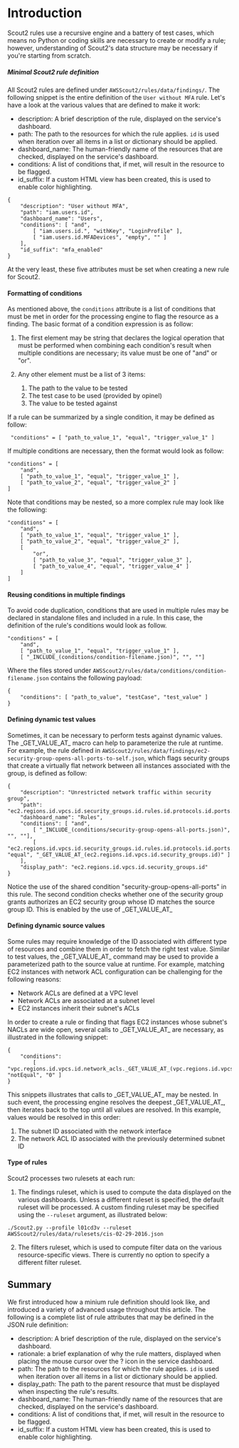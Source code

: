 # Introduction

Scout2 rules use a recursive engine and a battery of test cases, which means no Python or coding skills are necessary to create or modify a rule; however, understanding of Scout2's data structure may be necessary if you're starting from scratch.

##### Minimal Scout2 rule definition

All Scout2 rules are defined under `AWSScout2/rules/data/findings/`. The following snippet is the entire definition of the `User without MFA` rule. Let's have a look at the various values that are defined to make it work:

* description: A brief description of the rule, displayed on the service's dashboard.
* path: The path to the resources for which the rule applies. `id` is used when iteration over all items in a list or dictionary should be applied.
* dashboard_name: The human-friendly name of the resources that are checked, displayed on the service's dashboard.
* conditions: A list of conditions that, if met, will result in the resource to be flagged.
* id_suffix: If a custom HTML view has been created, this is used to enable color highlighting.

```
{
    "description": "User without MFA",
    "path": "iam.users.id",
    "dashboard_name": "Users",
    "conditions": [ "and",
        [ "iam.users.id.", "withKey", "LoginProfile" ],
        [ "iam.users.id.MFADevices", "empty", "" ]
    ],
    "id_suffix": "mfa_enabled"
}
```

At the very least, these five attributes must be set when creating a new rule for Scout2. 

#### Formatting of conditions

As mentioned above, the `conditions` attribute is a list of conditions that must be met in order for the processing engine to flag the resource as a finding. The basic format of a condition expression is as follow:

1. The first element may be string that declares the logical operation that must be performed when combining each condition's result when multiple conditions are necessary; its value must be one of "and" or "or".

1. Any other element must be a list of 3 items:
   1. The path to the value to be tested
   1. The test case to be used (provided by opinel)
   1. The value to be tested against

If a rule can be summarized by a single condition, it may be defined as follow:

```
 "conditions" = [ "path_to_value_1", "equal", "trigger_value_1" ]
```

If multiple conditions are necessary, then the format would look as follow:

```
"conditions" = [
    "and",
    [ "path_to_value_1", "equal", "trigger_value_1" ],
    [ "path_to_value_2", "equal", "trigger_value_2" ]
]
```

Note that conditions may be nested, so a more complex rule may look like the following:

```
"conditions" = [
    "and",
    [ "path_to_value_1", "equal", "trigger_value_1" ],
    [ "path_to_value_2", "equal", "trigger_value_2" ],
    [
        "or",
        [ "path_to_value_3", "equal", "trigger_value_3" ],
        [ "path_to_value_4", "equal", "trigger_value_4" ]
    ]
]
```

#### Reusing conditions in multiple findings

To avoid code duplication, conditions that are used in multiple rules may be declared in standalone files and included in a rule. In this case, the definition of the rule's conditions would look as follow.

```
"conditions" = [
    "and",
    [ "path_to_value_1", "equal", "trigger_value_1" ],
    [ "_INCLUDE_(conditions/condition-filename.json)", "", ""]
```

Where the files stored under `AWSScout2/rules/data/conditions/condition-filename.json` contains the following payload:

```
{
    "conditions": [ "path_to_value", "testCase", "test_value" ]
}
```

#### Defining dynamic test values

Sometimes, it can be necessary to perform tests against dynamic values. The \_GET\_VALUE\_AT\_ macro can help to parameterize the rule at runtime. For example, the rule defined in `AWSScout2/rules/data/findings/ec2-security-group-opens-all-ports-to-self.json`, which flags security groups that create a virtually flat network between all instances associated with the group, is defined as follow:

```
{
    "description": "Unrestricted network traffic within security group",
    "path": "ec2.regions.id.vpcs.id.security_groups.id.rules.id.protocols.id.ports.id.security_groups.id",
    "dashboard_name": "Rules",
    "conditions": [ "and",
        [ "_INCLUDE_(conditions/security-group-opens-all-ports.json)", "", ""],
        [ "ec2.regions.id.vpcs.id.security_groups.id.rules.id.protocols.id.ports.id.security_groups.id.GroupId", "equal", "_GET_VALUE_AT_(ec2.regions.id.vpcs.id.security_groups.id)" ]
    ],
    "display_path": "ec2.regions.id.vpcs.id.security_groups.id"
}
```

Notice the use of the shared condition "security-group-opens-all-ports" in this rule. The second condition checks whether one of the security group grants authorizes an EC2 security group whose ID matches the source group ID. This is enabled by the use of \_GET\_VALUE\_AT\_

#### Defining dynamic source values

Some rules may require knowledge of the ID associated with different type of resources and combine them in order to fetch the right test value. Similar to test values, the \_GET\_VALUE\_AT\_ command may be used to provide a parameterized path to the source value at runtime. For example, matching EC2 instances with network ACL configuration can be challenging for the following reasons:

* Network ACLs are defined at a VPC level
* Network ACLs are associated at a subnet level
* EC2 instances inherit their subnet's ACLs

In order to create a rule or finding that flags EC2 instances whose subnet's NACLs are wide open, several calls to \_GET\_VALUE\_AT\_ are necessary, as illustrated in the following snippet:

```
{
    "conditions":
        [ "vpc.regions.id.vpcs.id.network_acls._GET_VALUE_AT_(vpc.regions.id.vpcs.id.subnets._GET_VALUE_AT_(ec2.regions.id.vpcs.id.instances.id.network_interfaces.id.SubnetId).network_acl).allow_all_ingress_traffic", "notEqual", "0" ]
}
```

This snippets illustrates that calls to \_GET\_VALUE\_AT\_ may be nested. In such event, the processing engine resolves the deepest \_GET\_VALUE\_AT\_, then iterates back to the top until all values are resolved. In this example, values
would be resolved in this order:

1. The subnet ID associated with the network interface
2. The network ACL ID associated with the previously determined subnet ID


#### Type of rules

Scout2 processes two rulesets at each run:

1. The findings ruleset, which is used to compute the data displayed on the
various dashboards. Unless a different ruleset is specified, the default ruleset
will be processed. A custom finding ruleset may be specified using the
`--ruleset` argument, as illustrated below:

```
./Scout2.py --profile l01cd3v --ruleset AWSScout2/rules/data/rulesets/cis-02-29-2016.json
```

2. The filters ruleset, which is used to compute filter data on the various
resource-specific views. There is currently no option to specify a different
filter ruleset.


## Summary

We first introduced how a minium rule definition should look like, and
introduced a variety of advanced usage throughout this article. The following is
a complete list of rule attributes that may be defined in the JSON rule
definition:

* description: A brief description of the rule, displayed on the service's dashboard.
* rationale: a brief explanation of why the rule matters, displayed when placing the mouse cursor over the ? icon in the service dashboard.
* path: The path to the resources for which the rule applies. `id` is used when iteration over all items in a list or dictionary should be applied.
* display_path: The path to the parent resource that must be displayed when inspecting the rule's results.
* dashboard_name: The human-friendly name of the resources that are checked, displayed on the service's dashboard.
* conditions: A list of conditions that, if met, will result in the resource to be flagged.
* id_suffix: If a custom HTML view has been created, this is used to enable color highlighting.

